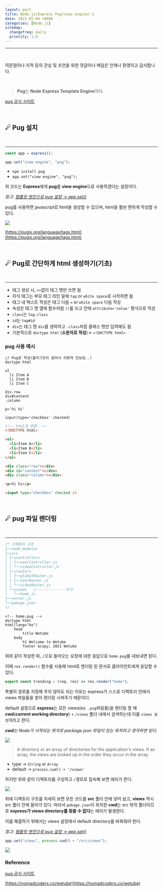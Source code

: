 ```yaml
---
layout: post
title: Node.js/Express Pug(view engine)-1
date: 2021-05-04 +0900
categories: [Node.js]
sitemap:
  changefreq: daily
  priority: 1.0
---
```


---

<br>

<div class="intro" >

의문점이나 지적 등의 관심 및 조언을 위한 댓글이나 메일은 언제나 환영이고 감사합니다.

</div>

<br>

> **Pug**는 **Node Express Template Engine**이다.

[pug 공식 사이트](https://pugjs.org/api/getting-started.html)

<br>
<div class="t-t-c text-shadow-blue"><h2>☄ Pug 설치</h2></div>
<br>

---

```jsx
const app = express();

app.set("view engine", "pug");
```

- `npm install pug`
- `app.set("view engine", "pug");`

위 코드는 **Express**에게 **pug**를 **view engine**으로 사용하겠다는 설정이다.

_참고: [템플릿 엔진으로 pug 설정 → app.set()](https://expressjs.com/ko/4x/api.html#app.set)_

pug를 사용하면 javascript로 html을 생성할 수 있으며, html을 훨씬 편하게 작성할 수 있다.

<img src="{{'/public/img/node/node-6-1.png'}}">

[https://pugjs.org/language/tags.html](https://pugjs.org/language/tags.html)

<br>
<div class="t-t-c text-shadow-blue"><h2>☄ Pug로 간단하게 html 생성하기(기초)</h2></div>
<br>

---

- 태그 생성 시, `<>`없이 태그 명만 쓰면 됨
- 자식 태그는 부모 태그 라인 밑에 `tap` or `white space`로 시작하면 됨
- 태그 내 텍스트 작성은 태그 다음 `=` or `white space` 다음 작성
- 속성은 태그 명 옆에 함수처럼 `()`를 쓰고 안에 `attribute='value'` 형식으로 작성
- `class`는 `tag.class`
- `id`는 `tag#id`
- `div`는 태그 명 `div`를 생략하고 `.class`처럼 클래스 명만 입력해도 됨
- 기본적으로 `doctype html` (**소문자로 작성**)→ `<!DOCTYPE html>`

### pug 사용 예시

```
// Pug로 작성(플러그인이 없어서 이쁘게 안보임..)
doctype html

ul
  li Item A
  li Item B
  li Item C

div.row
div#content
.column

p='hi hi'

input(type='checkbox' checked)

```

```html
<!-- html로 변환 -->
<!DOCTYPE html>

<ul>
  <li>Item A</li>
  <li>Item B</li>
  <li>Item C</li>
</ul>

<div class="row"></div>
<div id="content"></div>
<div class="column"></div>

<p>hi hi</p>

<input type="checkbox" checked />
```

<br>
<div class="t-t-c text-shadow-blue"><h2>☄ pug 파일 렌더링</h2></div>
<br>

---

```jsx
/* 디렉토리 구조 
├──node_modules
├─┬src
│ ├─┬controllers
│ │ ├──userController.js
│ │ └──videoController.js
│ ├─┬routers
│ │ ├──globalRouter.js
│ │ ├──userRouter.js
│ │ └──videoRouter.js
│ └─┬views   <--------------추가
│   └──home.js 
├──server.js
└──pakage.json
*/
```

```
<!-- home.pug -->
doctype html
html(lang="ko")
    head
        title Wetube
    body
        h1 Welcome to Wetube
        footer &copy; 2021 Wetube
```

위와 같이 작성한 뒤, `/`으로 들어오는 요청에 대한 응답으로 `home.pug`를 내보내면 된다.

이때 `res.render()` 함수를 사용해 html로 렌더링 된 문서로 클라이언트에게 응답할 수 있다.

```jsx
export const trending = (req, res) => res.render("home");
```

특별히 경로를 지정해 주지 않아도 되는 이유는 express가 스스로 디렉토리 안에서 views 파일들을 찾아 렌더링 시켜주기 때문이다.

default 설정으로 **express**는 모든 views(ex. `.pug`파일들)을 렌더링 할 때 **cwd**(**current working directory**) + `/views` 폴더 내에서 검색하는데 이를 `views 설정`이라고 한다.

_**cwd**는 Node가 시작되는 위치로 package.json 파일이 있는 위치라고 생각하면 된다._

<img src="{{'/public/img/node/node-6-2.png'}}">

> A directory or an array of directories for the application's views. If an array, the views are looked up in the order they occur in the array.

- type → `String` or `Array`
- default → `process.cwd() + '/views'`

하지만 위와 같이 디렉토리를 구성하고 `/`경로로 접속해 보면 에러가 뜬다.

<img src="{{'/public/img/node/node-6-3.png'}}">

위에 디렉토리 구조를 자세히 보면 모든 코드를 **src** 폴더 안에 넣어 놨고, **views** 역시 src 폴더 안에 들어가 있다. 따라서 `pakage.json`이 위치한 **cwd**는 src 밖의 폴더이므로 **express가 views directory를 찾을 수 없다**는 에러가 발생한다.

이를 해결하기 위해서는 views 설정에서 default directory를 바꿔줘야 한다.

_참고: [템플릿 엔진으로 pug 설정 → app.set()](https://expressjs.com/ko/4x/api.html#app.set)_

```jsx
app.set("views", process.cwd() + "/src/views");
```

<img src="{{'/public/img/node/node-6-4.png'}}">

<br>

### Reference

[pug 공식 사이트](https://pugjs.org/api/getting-started.html)

[https://nomadcoders.co/wetube](https://nomadcoders.co/wetube)
